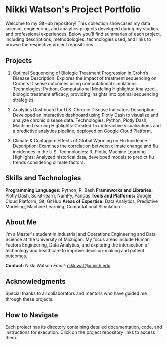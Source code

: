 # Nikki Watson's Project Portfolio
Welcome to my GitHub repository! This collection showcases my data science, engineering, and analytics projects developed during my studies and professional experiences. Below you'll find summaries of each project, including descriptions, methodologies, technologies used, and links to browse the respective project repositories.

## Projects
1. Optimal Sequencing of Biologic Treatment Progression in Crohn’s Disease
Description: Explores the impact of treatment sequencing on Crohn's Disease outcomes using computational simulations.
Technologies: Python, Computational Modeling
Highlights: Analyzed biologic treatment efficacy, providing insights into optimal sequencing strategies.

2. Analytics Dashboard for U.S. Chronic Disease Indicators
Description: Developed an interactive dashboard using Plotly Dash to visualize and analyze chronic disease data.
Technologies: Python, Plotly Dash, Machine Learning
Highlights: Created 15+ interactive visualizations and a predictive analytics pipeline; deployed on Google Cloud Platform.

3. Climate & Contagion: Effects of Global Warming on Flu Incidence
Description: Examines the correlation between climate change and flu incidences in the U.S.
Technologies: R, Plotly, Machine Learning
Highlights: Analyzed historical data, developed models to predict flu trends considering climate factors.

## Skills and Technologies
**Programming Languages:** Python, R, Bash
**Frameworks and Libraries:** Plotly Dash, Scikit-learn, NumPy, Pandas
**Tools and Platforms:** Google Cloud Platform, Git, GitHub
**Areas of Expertise:** Data Analytics, Predictive Modeling, Machine Learning, Computational Simulation

## About Me
I'm a Master's student in Industrial and Operations Engineering and Data Science at the University of Michigan. My focus areas include Human Factors Engineering, Data Analytics, and exploring the intersection of technology and healthcare to improve decision-making and patient outcomes.

**Contact:** Nikki Watson
*Email:* nikkiwat@umich.edu

## Acknowledgments
Special thanks to all collaborators and mentors who have guided me through these projects.

## How to Navigate
Each project has its directory containing detailed documentation, code, and instructions for execution. Click on the project repository links to access them.
